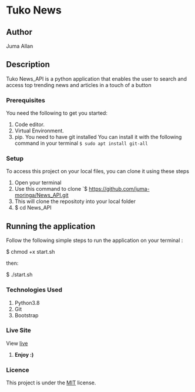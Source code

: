 # Tuko News
## Author
Juma Allan
## Description
Tuko News_API is a python application that enables the user to search and access top trending news and articles in a touch of a button

### Prerequisites
You need the following to get you started:
1. Code editor.
1. Virtual Environment.
1. pip.
You need to have git installed
You can install it with the following command in your terminal
`$ sudo apt install git-all`
### Setup
To access this project on your local files, you can clone it using these steps
1. Open your terminal
1. Use this command to clone `$ https://github.com/juma-moringa/News_API.git
1. This will clone the repositoty into your local folder
1.  $ cd News_API

## Running the application

Follow the following simple steps to run the application
  on your terminal :

  $ chmod +x start.sh

  then:

  $ ./start.sh

### Technologies Used
1. Python3.8
1. Git
1. Bootstrap
### Live Site

View [live](https://tuko-news254.herokuapp.com/)
1. __Enjoy :)__

### Licence
This project is under the  [MIT](license) license.
